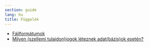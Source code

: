 ```yaml
---
section: guide
lang: hu
title: Függelék
---
```


-   [Fájlformátumok](http://opendatahandbook.org/guide/hu/appendices/file-formats)
-   [	Milyen (szellemi tulajdon)jogok léteznek adat(bázis)ok esetén?](http://opendatahandbook.org/guide/hu/appendices/what-legal-ip-rights-are-there-in-databases/)
